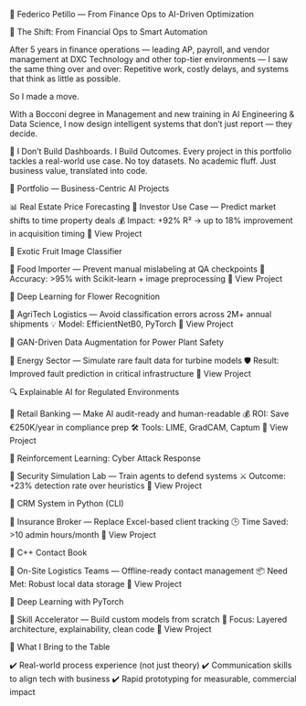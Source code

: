 👤 Federico Petillo — From Finance Ops to AI-Driven Optimization

🧭 The Shift: From Financial Ops to Smart Automation

After 5 years in finance operations — leading AP, payroll, and vendor management at DXC Technology and other top-tier environments — I saw the same thing over and over:
Repetitive work, costly delays, and systems that think as little as possible.

So I made a move.

With a Bocconi degree in Management and new training in AI Engineering & Data Science, I now design intelligent systems that don’t just report — they decide.

🚀 I Don’t Build Dashboards. I Build Outcomes.
Every project in this portfolio tackles a real-world use case.
No toy datasets. No academic fluff. Just business value, translated into code.

💼 Portfolio — Business-Centric AI Projects

📊 Real Estate Price Forecasting
📍 Investor Use Case — Predict market shifts to time property deals
💰 Impact: +92% R² → up to 18% improvement in acquisition timing
🔗 View Project

🍍 Exotic Fruit Image Classifier

📍 Food Importer — Prevent manual mislabeling at QA checkpoints
🎯 Accuracy: >95% with Scikit-learn + image preprocessing
🔗 View Project

🌼 Deep Learning for Flower Recognition

📍 AgriTech Logistics — Avoid classification errors across 2M+ annual shipments
💡 Model: EfficientNetB0, PyTorch
🔗 View Project

🧪 GAN-Driven Data Augmentation for Power Plant Safety

📍 Energy Sector — Simulate rare fault data for turbine models
🛡️ Result: Improved fault prediction in critical infrastructure
🔗 View Project

🔍 Explainable AI for Regulated Environments

📍 Retail Banking — Make AI audit-ready and human-readable
💰 ROI: Save €250K/year in compliance prep
🛠️ Tools: LIME, GradCAM, Captum
🔗 View Project

🤖 Reinforcement Learning: Cyber Attack Response

📍 Security Simulation Lab — Train agents to defend systems
⚔️ Outcome: +23% detection rate over heuristics
🔗 View Project

🧾 CRM System in Python (CLI)

📍 Insurance Broker — Replace Excel-based client tracking
🕒 Time Saved: >10 admin hours/month
🔗 View Project

📘 C++ Contact Book

📍 On-Site Logistics Teams — Offline-ready contact management
📦 Need Met: Robust local data storage
🔗 View Project

🧠 Deep Learning with PyTorch

📍 Skill Accelerator — Build custom models from scratch
🧩 Focus: Layered architecture, explainability, clean code
🔗 View Project

🧠 What I Bring to the Table

✔️ Real-world process experience (not just theory)
✔️ Communication skills to align tech with business
✔️ Rapid prototyping for measurable, commercial impact

